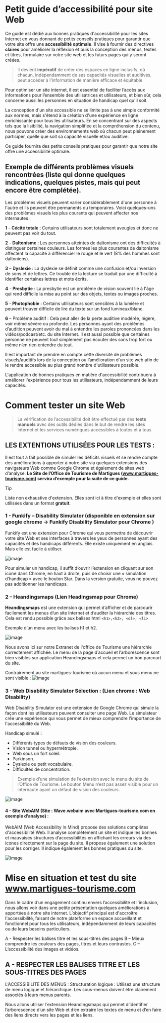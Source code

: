 # Petit guide d’accessibilité pour site Web

Ce guide est dédié aux bonnes pratiques d'accessibilité pour les sites Internet en vous donnant de petits conseils pratiques pour garantir que votre site offre une **accessibilité optimale**. Il vise à fournir des directives **claires** pour améliorer la réflexion et puis la conception des menus, textes et titres, formulaire sur votre site web et les futurs pages qui y seront créées.

> Il devient **impératif** de créer des espaces en ligne inclusifs, où chacun, indépendamment de ses capacités visuelles et auditives, peut accéder à l'information de manière efficace et équitable. 

Pour optimiser un site internet, il est essentiel de faciliter l’accès aux informations pour l’ensemble des utilisatrices et utilisateurs, et bien sûr, cela concerne aussi les personnes en situation de handicap quel qu'il soit.

La conception d'un site accessible ne se limite pas à une simple conformité aux normes, mais s'étend à la création d'une expérience en ligne enrichissante pour tous les utilisateurs. En se concentrant sur des aspects tels que la lisibilité, la navigation simplifiée et la compréhension du contenu, nous pouvons créer des environnements web où chacun peut pleinement participer, quelle que soit sa capacité visuelle et/ou auditive.

Ce guide fournira des petits conseils pratiques pour garantir que notre site offre une accessibilité optimale.


## Exemple de différents problèmes visuels rencontrées (liste qui donne quelques indications, quelques pistes, mais qui peut encore être complétée).

Les problèmes visuels peuvent varier considérablement d'une personne à l'autre et ils peuvent être permanents ou temporaires. Voici quelques-uns des problèmes visuels les plus courants qui peuvent affecter nos internautes :

**1** - **Cécité totale** : Certains utilisateurs sont totalement aveugles et donc ne peuvent pas voir du tout.

**2** - **Daltonisme** : Les personnes atteintes de daltonisme ont des difficultés à distinguer certaines couleurs. Les formes les plus courantes de daltonisme affectent la capacité à différencier le rouge et le vert (8% des hommes sont daltoniens).

**3** – **Dyslexie** :  La dyslexie se définit comme une confusion et/ou inversion de sons et de lettres. Ce trouble de la lecture se traduit par une difficulté à identifier certaines lettres et mots écrits.

**4** - **Presbytie** : La presbytie est un problème de vision souvent lié à l'âge qui rend difficile la mise au point sur des objets, textes ou images proches.

**5** - **Photophobie** : Certains utilisateurs sont sensibles à la lumière et peuvent trouver difficile de lire du texte sur un fond lumineux/blanc.

**6** – Problème auditif : Cela peut aller de la perte auditive modérée, légère, voir même sévère ou profonde. Les personnes ayant des problèmes d’audition peuvent avoir du mal à entendre les paroles prononcées dans les vidéos/podcast/etc. du site Internet. Il est aussi possible que certaines personne ne peuvent tout simplement pas écouter des sons trop fort ou même n’en rien entendre du tout.

Il est important de prendre en compte cette diversité de problèmes visuels/auditifs lors de la conception ou l’amélioration d'un site web afin de le rendre accessible au plus grand nombre d'utilisateurs possible. 

L'application de bonnes pratiques en matière d'accessibilité contribuera à améliorer l'expérience pour tous les utilisateurs, indépendamment de leurs capacités.


# **Comment tester un site Web**

> La vérification de l’accessibilité doit être effectué par des **tests manuels** avec des outils dédiés dans le but de rendre les sites Internet et les services numériques accessibles à toutes et à tous. 



## LES EXTENTIONS UTILISÉES POUR LES TESTS : 

Il est tout à fait possible de simuler les déficits visuels et se rendre compte des améliorations à apporter à notre site via quelques extensions des navigateurs Web comme Google Chrome et également de sites web d’analyse. 
**Le Site de l’Office de Tourisme de Martigues (www.martigues-tourisme.com) servira d’exemple pour la suite de ce guide.**

> [!TIP]
> Liste non exhaustive d'extension. Elles sont ici à titre d'exemple et elles sont utilisées dans un format **gratuit**.

### 1 - Funkify – Disability Simulator (disponible en extension sur google chrome -> Funkify Disability Simulator pour Chrome )

Funkify est une extension pour Chrome qui vous permettra de découvrir votre site Web et ses interfaces à travers les yeux de personnes ayant des capacités et des handicaps différents. Elle existe uniquement en anglais. Mais elle est facile à utiliser.

![image](https://github.com/ZeCrusher/Accessibilit-sur-le-Web/assets/102222839/0e7da314-43de-4ca0-920f-8ce1a9f94257)

Pour simuler un handicap, il suffit d’ouvrir l’extension en cliquant sur son icone dans Chrome, en haut à droite, puis de choisir une « simulation d’handicap » avec le bouton Star. Dans la version gratuite, vous ne pouvez pas additionner les handicaps.

### 2 – Heandingsmaps (Lien Headingsmap pour Chrome)

**Heandingsmaps** est une extension qui permet d’afficher et de parcourir facilement les menus d’un site Internet et d’auditer la hiérarchie des titres. Cela est rendu possible grâce aux balises html ``` <h1>,<h2>, <ol>, <li> ``` 

Exemple d’un menu avec les balises h1 et h2. 

![image](https://github.com/ZeCrusher/Accessibilit-sur-le-Web/assets/102222839/4e15a1e6-12e9-4c81-9250-0db9262ee447)

Nous avons ici sur notre Extranet de l'office de Tourisme une hiérarchie correctement affichée. Le menu de la page d’accueil et l’arborescence sont bien visibles sur application Heandingsmaps et cela permet un bon parcourt du site.

Contrairement au site martigues-tourisme où aucun menu et sous menu ne sont visible :
![image](https://github.com/ZeCrusher/Accessibilit-sur-le-Web/assets/102222839/f801429c-67eb-4692-9bdb-1284196516ea)


### 3 - Web Disability Simulator Sélection : (Lien chrome : Web Disability)  

Web Disability Simulator est une extension de Google Chrome qui simule la façon dont les utilisateurs peuvent consulter une page Web. Le simulateur crée une expérience qui vous permet de mieux comprendre l'importance de l'accessibilité du Web. 

Handicap simulé :
-	Différents types de défauts de vision des couleurs.
-	Vision tunnel ou hypermétropie. 
-	Web sous un fort soleil. 
-	Parkinson.
-	Dyslexie ou petit vocabulaire.
-	Difficultés de concentration.

> Exemple d’une simulation de l’extension avec le menu du site de l’Office de Tourisme. Le bouton Menu n’est pas assez visible pour un internaute ayant un défaut de vision des couleurs.

![image](https://github.com/ZeCrusher/Accessibilit-sur-le-Web/assets/102222839/c4b69865-82ba-49d2-8366-6fbc7c00bca8)


#### 4 - Site WebAIM (Site : Wave.webaim avec Martigues-tourisme.com en exemple d’analyse) : 

WebAIM (Web Accessibility In Mind) propose des solutions complètes d'accessibilité Web. Il analyse complètement un site et indique les bonnes et mauvaises structures d’accessibilités en affichant les erreurs via des icones directement sur la page du site. Il propose également une solution pour les corriger. Il indique également les bonnes pratiques du site.

![image](https://github.com/ZeCrusher/Accessibilit-sur-le-Web/assets/102222839/3a9635f9-1bab-43f4-988a-57a9dd85e894)


# Mise en situation et test du site www.martigues-tourisme.com


Dans le cadre d’un engagement continu envers l’accessibilité et l'inclusion, nous allons voir dans une petite présentation quelques améliorations à apportées à notre site internet. L’objectif principal est d'accroître l'accessibilité, faisant de notre plateforme un espace accueillant et fonctionnel pour tous les utilisateurs, indépendamment de leurs capacités ou de leurs besoins particuliers.

A - Respecter les balises titre et les sous-titres des pages
B – Mieux comprendre les couleurs des pages, titres et leurs contrastes.
C – L’accessibilité des images et vidéos.

## A - RESPECTER LES BALISES TITRE ET LES SOUS-TITRES DES PAGES

L’ACCESSIBILITE DES MENUS :
Structuration logique : Utilisez une structure de menu logique et hiérarchique. Les sous-menus doivent être clairement associés à leurs menus parents. 

Nous allons utiliser l’extension Heandingsmaps qui permet d’identifier l’arborescence d’un site Web et d’en extraire les textes de menu et d’en faire des liens directs vers les pages et les liens. 



